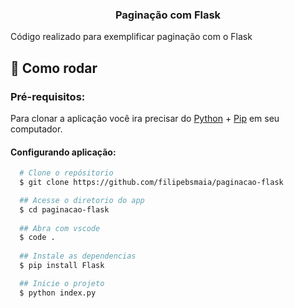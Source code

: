 <p align="center">

  <h3 align="center">Paginação com Flask</h3>
  <span align="center">Código realizado para exemplificar paginação com o Flask</span>
</p>

<!-- HOW TO RUN -->

## 🔎 Como rodar

### **Pré-requisitos:**

Para clonar a aplicação você ira precisar do [Python](https://www.python.org/) + [Pip](https://pypi.org/project/pip/) em seu computador.

#### Configurando aplicação:

```sh
  # Clone o repósitorio
  $ git clone https://github.com/filipebsmaia/paginacao-flask

  ## Acesse o diretorio do app
  $ cd paginacao-flask
  
  ## Abra com vscode
  $ code .
  
  ## Instale as dependencias
  $ pip install Flask

  ## Inicie o projeto
  $ python index.py

```